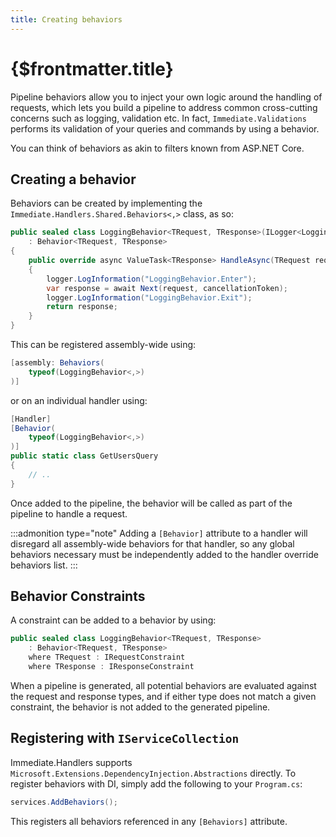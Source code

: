 ```yaml
---
title: Creating behaviors
---
```


# {$frontmatter.title}

Pipeline behaviors allow you to inject your own logic around the handling of requests, which lets you build a pipeline to address common cross-cutting concerns such as logging, validation etc. In fact, `Immediate.Validations` performs its validation of your queries and commands by using a behavior.

You can think of behaviors as akin to filters known from ASP.NET Core.

## Creating a behavior

Behaviors can be created by implementing the `Immediate.Handlers.Shared.Behaviors<,>` class, as so:

```cs
public sealed class LoggingBehavior<TRequest, TResponse>(ILogger<LoggingBehavior<TRequest, TResponse>> logger)
	: Behavior<TRequest, TResponse>
{
	public override async ValueTask<TResponse> HandleAsync(TRequest request, CancellationToken cancellationToken)
	{
		logger.LogInformation("LoggingBehavior.Enter");
		var response = await Next(request, cancellationToken);
		logger.LogInformation("LoggingBehavior.Exit");
		return response;
	}
}
```

This can be registered assembly-wide using:

```cs
[assembly: Behaviors(
	typeof(LoggingBehavior<,>)
)]
```

or on an individual handler using:

```cs
[Handler]
[Behavior(
	typeof(LoggingBehavior<,>)
)]
public static class GetUsersQuery
{
	// ..
}
```

Once added to the pipeline, the behavior will be called as part of the pipeline to handle a request.

:::admonition type="note"
Adding a `[Behavior]` attribute to a handler will disregard all assembly-wide behaviors for that handler, so any
global behaviors necessary must be independently added to the handler override behaviors list.
:::

## Behavior Constraints

A constraint can be added to a behavior by using:

```cs
public sealed class LoggingBehavior<TRequest, TResponse>
	: Behavior<TRequest, TResponse>
	where TRequest : IRequestConstraint
	where TResponse : IResponseConstraint
```

When a pipeline is generated, all potential behaviors are evaluated against the request and response types, and if
either type does not match a given constraint, the behavior is not added to the generated pipeline.

## Registering with `IServiceCollection`

Immediate.Handlers supports `Microsoft.Extensions.DependencyInjection.Abstractions` directly. To register behaviors with DI, simply add the following to your `Program.cs`:

```cs
services.AddBehaviors();
```

This registers all behaviors referenced in any `[Behaviors]` attribute.
